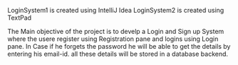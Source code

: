 
LoginSystem1 is created using IntelliJ Idea
	LoginSystem2 is created using TextPad
	
	
The Main objective of the project is to develp a Login and Sign up System where the usere register using Registration pane and logins using Login pane. 
In Case if he forgets the password he will be able to get the details by entering his email-id.
all these details will be stored in a database backend.
